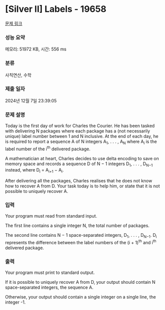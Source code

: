 # [Silver II] Labels - 19658 

[문제 링크](https://www.acmicpc.net/problem/19658) 

### 성능 요약

메모리: 51972 KB, 시간: 556 ms

### 분류

사칙연산, 수학

### 제출 일자

2024년 12월 7일 23:39:05

### 문제 설명

<p>Today is the first day of work for Charles the Courier. He has been tasked with delivering N packages where each package has a (not necessarily unique) label number between 1 and N inclusive. At the end of each day, he is required to report a sequence A of N integers A<sub>1</sub>, . . . , A<sub>N</sub> where A<sub>i</sub> is the label number of the i<sup>th</sup> delivered package.</p>

<p>A mathematician at heart, Charles decides to use delta encoding to save on memory space and records a sequence D of N − 1 integers D<sub>1</sub>, . . . , D<sub>N−1</sub> instead, where D<sub>i</sub> = A<sub>i+1</sub> − A<sub>i</sub>.</p>

<p>After delivering all the packages, Charles realises that he does not know how to recover A from D. Your task today is to help him, or state that it is not possible to uniquely recover A.</p>

### 입력 

 <p>Your program must read from standard input.</p>

<p>The first line contains a single integer N, the total number of packages.</p>

<p>The second line contains N − 1 space-separated integers, D<sub>1</sub>, . . . , D<sub>N−1</sub>. D<sub>i</sub> represents the difference between the label numbers of the (i + 1)<sup>th</sup> and i<sup>th</sup> delivered package.</p>

### 출력 

 <p>Your program must print to standard output.</p>

<p>If it is possible to uniquely recover A from D, your output should contain N space-separated integers, the sequence A.</p>

<p>Otherwise, your output should contain a single integer on a single line, the integer -1.</p>

